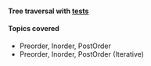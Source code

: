 #### Tree traversal with [tests][1]

#### Topics covered
+ Preorder, Inorder, PostOrder
+ Preorder, Inorder, PostOrder (Iterative)



[1]: https://github.com/jonycse/data-structures-algorithms-in-java/tree/master/src/test/java/dsalgo/tree/traversal

